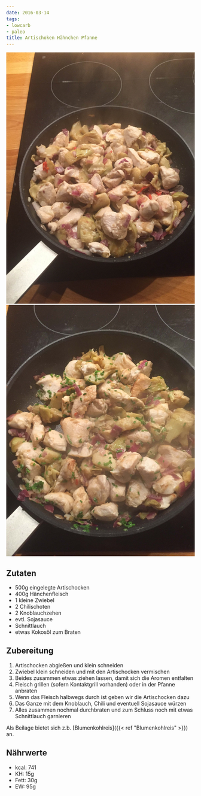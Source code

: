```yaml
---
date: 2016-03-14
tags:
- lowcarb
- paleo
title: Artischoken Hähnchen Pfanne
---
```


![](/img/artischoken-haehnchen-pfanne-1.jpg)
![](/img/artischoken-haehnchen-pfanne-2.jpg)

## Zutaten
- 500g  eingelegte Artischocken
- 400g  Hänchenfleisch
- 1     kleine Zwiebel
- 2     Chilischoten
- 2     Knoblauchzehen
- evtl. Sojasauce
- Schnittlauch
- etwas Kokosöl zum Braten

## Zubereitung
1. Artischocken abgießen und klein schneiden
1. Zwiebel klein schneiden und mit den Artischocken vermischen
1. Beides zusammen etwas ziehen lassen, damit sich die Aromen entfalten
1. Fleisch grillen (sofern Kontaktgrill vorhanden) oder in der Pfanne anbraten
1. Wenn das Fleisch halbwegs durch ist geben wir die Artischocken dazu
1. Das Ganze mit dem Knoblauch, Chili und eventuell Sojasauce würzen
1. Alles zusammen nochmal durchbraten und zum Schluss noch mit etwas Schnittlauch garnieren

Als Beilage bietet sich z.b. [Blumenkohlreis]({{< ref "Blumenkohlreis" >}}) an.

## Nährwerte
- kcal:     741
- KH:        15g
- Fett:      30g
- EW:        95g
